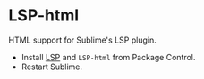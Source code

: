 # LSP-html
HTML support for Sublime's LSP plugin.

* Install [LSP](https://packagecontrol.io/packages/LSP) and `LSP-html` from Package Control.
* Restart Sublime.